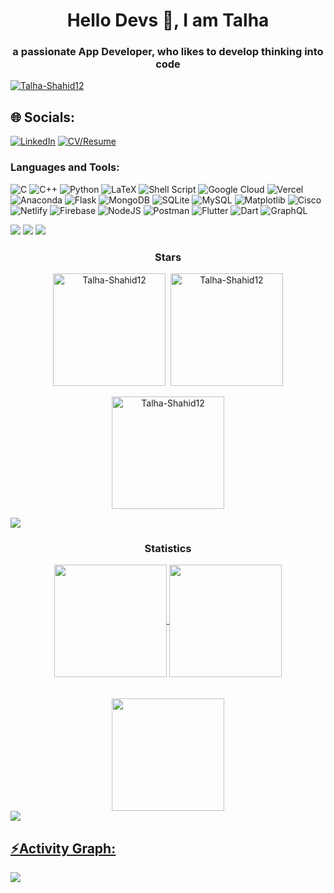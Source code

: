 <h1 align="center">Hello Devs 👀, I am Talha</h1>
<h3 align="center">a passionate App Developer, who likes to develop thinking into code</h3>

<p align="left"> <a href="https://github.com/ryo-ma/github-profile-trophy"><img src="https://github-profile-trophy.vercel.app/?username=Talha-Shahid12&theme=onestar" alt="Talha-Shahid12" /></a> </p>


## 🌐 Socials:
[![LinkedIn](https://img.shields.io/badge/LinkedIn-%230077B5.svg?logo=linkedin&logoColor=white)](https://linkedin.com/in/Talha-Shahid12) [![CV/Resume](https://img.shields.io/badge/CV%2FResume-blue.svg?logo=resume&logoColor=white)](link_to_your_cv_or_resume)


</div><h3 align="left">Languages and Tools:</h3>

![C](https://img.shields.io/badge/c-%2300599C.svg?style=flat&logo=c&logoColor=white) 
![C++](https://img.shields.io/badge/c++-%2300599C.svg?style=flat&logo=c%2B%2B&logoColor=white) 
![Python](https://img.shields.io/badge/python-3670A0?style=flat&logo=python&logoColor=ffdd54) 
![LaTeX](https://img.shields.io/badge/latex-%23008080.svg?style=flat&logo=latex&logoColor=white) 
![Shell Script](https://img.shields.io/badge/shell_script-%23121011.svg?style=flat&logo=gnu-bash&logoColor=white) 
![Google Cloud](https://img.shields.io/badge/GoogleCloud-%234285F4.svg?style=flat&logo=google-cloud&logoColor=white) 
![Vercel](https://img.shields.io/badge/vercel-%23000000.svg?style=flat&logo=vercel&logoColor=white) 
![Anaconda](https://img.shields.io/badge/anaconda-%2344A833.svg?style=flat&logo=anaconda&logoColor=white) 
![Flask](https://img.shields.io/badge/flask-%23000.svg?style=flat&logo=flask&logoColor=white) 
![MongoDB](https://img.shields.io/badge/MongoDB-%234ea94b.svg?style=flat&logo=mongodb&logoColor=white) 
![SQLite](https://img.shields.io/badge/sqlite-%2307405e.svg?style=flat&logo=sqlite&logoColor=white) 
![MySQL](https://img.shields.io/badge/mysql-%2300000f.svg?style=flat&logo=mysql&logoColor=white) 
![Matplotlib](https://img.shields.io/badge/matplotlib-%2300799C.svg?style=flat&logo=matplotlib&logoColor=white) 
![Cisco](https://img.shields.io/badge/cisco-%2304989C.svg?style=flat&logo=cisco&logoColor=white) 
![Netlify](https://img.shields.io/badge/netlify-%23000000.svg?style=flat&logo=netlify&logoColor=#00C7B7) 
![Firebase](https://img.shields.io/badge/firebase-%23039BE5.svg?style=flat&logo=firebase) 
![NodeJS](https://img.shields.io/badge/node.js-6DA55F?style=flat&logo=node.js&logoColor=white) 
![Postman](https://img.shields.io/badge/Postman-FF6C37?style=flat&logo=postman&logoColor=white) 
![Flutter](https://img.shields.io/badge/flutter-%2302569B.svg?style=flat&logo=flutter&logoColor=white) 
![Dart](https://img.shields.io/badge/dart-%230175C2.svg?style=flat&logo=dart&logoColor=white) 
![GraphQL](https://img.shields.io/badge/graphql-E10098?style=flat&logo=graphql&logoColor=white)


<div> <a href="https://github.com/Talha-Shahid12" target="_blank"><img src="https://img.shields.io/badge/GitHub-100000?style=for-the-badge&logo=github&logoColor=white" target="_blank"></a>
<a href = "mailto:talhashahidarain@gmail.com"><img src="https://img.shields.io/badge/-Gmail-%23333?style=for-the-badge&logo=gmail&logoColor=white" target="_blank"></a>

<img src="https://user-images.githubusercontent.com/73097560/115834477-dbab4500-a447-11eb-908a-139a6edaec5c.gif">
<h3 align="center">Stars</h3>
<div align="center">
<span align="center" ><img align="center" height="180em" src="https://github-readme-stats.vercel.app/api/top-langs/?username=Talha-Shahid12&layout=compact&theme=tokyonight" alt=Talha-Shahid12 />
</span>
<span align="center" >&nbsp;<img align="center" height="180em" src="https://github-readme-stats.vercel.app/api?username=Talha-Shahid12&show_icons=true&locale=en&theme=tokyonight" alt="Talha-Shahid12" /></span>
<br/>
<br/>
<span align="center" ><img align="center" height="180em" src="https://github-readme-streak-stats.herokuapp.com/?user=Talha-Shahid12&theme=tokyonight" alt="Talha-Shahid12" /></span>
</div>

<img src="https://user-images.githubusercontent.com/73097560/115834477-dbab4500-a447-11eb-908a-139a6edaec5c.gif"><h3 align="center">Statistics</h3>
<div align="center">
<a href="https://github.com/Talha-Shahid12">
<img align="center" src="http://github-profile-summary-cards.vercel.app/api/cards/stats?username=Talha-Shahid12&theme=aura" height="180em" />
<img align="center" src="http://github-profile-summary-cards.vercel.app/api/cards/productive-time?username=Talha-Shahid12&theme=tokyonight" height="180em" />
<br/>
<br/>
<br/>
<img align="center" src="http://github-profile-summary-cards.vercel.app/api/cards/profile-details?username=Talha-Shahid12&theme=tokyonight" height="180em" />
</div>
<img src="https://user-images.githubusercontent.com/73097560/115834477-dbab4500-a447-11eb-908a-139a6edaec5c.gif"><h2 align="left">⚡Activity Graph:</h2>
<img align="center" src="https://github-readme-activity-graph.vercel.app/graph?username=Talha-Shahid12&theme=github-dark"/>
